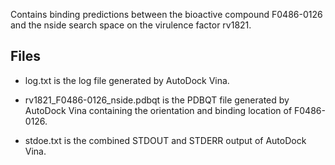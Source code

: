 Contains binding predictions between the bioactive compound F0486-0126 and the nside search space on the virulence factor rv1821.

## Files

- log.txt is the log file generated by AutoDock Vina.

- rv1821_F0486-0126_nside.pdbqt is the PDBQT file generated by AutoDock Vina containing the orientation and binding location of F0486-0126.

- stdoe.txt is the combined STDOUT and STDERR output of AutoDock Vina.

